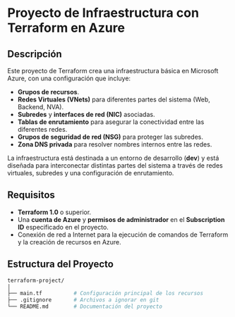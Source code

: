 # Proyecto de Infraestructura con Terraform en Azure

## Descripción

Este proyecto de Terraform crea una infraestructura básica en Microsoft Azure, con una configuración que incluye:

- **Grupos de recursos**.
- **Redes Virtuales (VNets)** para diferentes partes del sistema (Web, Backend, NVA).
- **Subredes** y **interfaces de red (NIC)** asociadas.
- **Tablas de enrutamiento** para asegurar la conectividad entre las diferentes redes.
- **Grupos de seguridad de red (NSG)** para proteger las subredes.
- **Zona DNS privada** para resolver nombres internos entre las redes.

La infraestructura está destinada a un entorno de desarrollo (**dev**) y está diseñada para interconectar distintas partes del sistema a través de redes virtuales, subredes y una configuración de enrutamiento.

## Requisitos

- **Terraform 1.0** o superior.
- Una **cuenta de Azure** y **permisos de administrador** en el **Subscription ID** especificado en el proyecto.
- Conexión de red a Internet para la ejecución de comandos de Terraform y la creación de recursos en Azure.

## Estructura del Proyecto

```bash
terraform-project/
│
├── main.tf          # Configuración principal de los recursos
├── .gitignore       # Archivos a ignorar en git
└── README.md        # Documentación del proyecto
